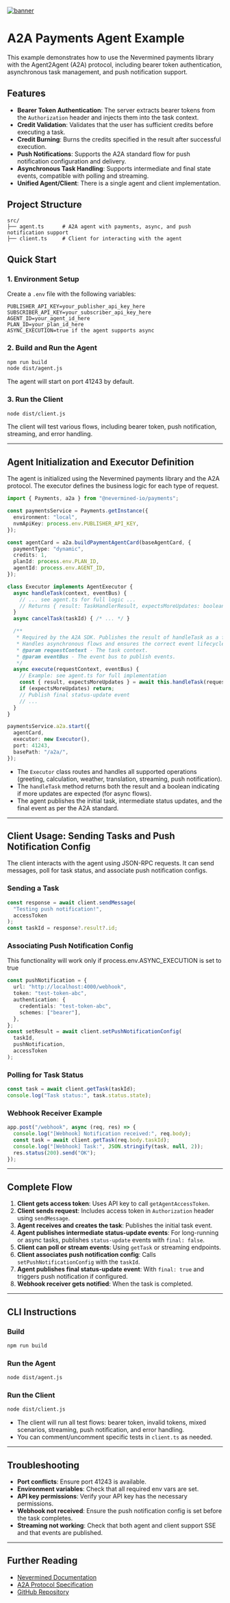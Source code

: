 [![banner](https://raw.githubusercontent.com/nevermined-io/assets/main/images/logo/banner_logo.png)](https://nevermined.io)

# A2A Payments Agent Example

This example demonstrates how to use the Nevermined payments library with the Agent2Agent (A2A) protocol, including bearer token authentication, asynchronous task management, and push notification support.

## Features

- **Bearer Token Authentication**: The server extracts bearer tokens from the `Authorization` header and injects them into the task context.
- **Credit Validation**: Validates that the user has sufficient credits before executing a task.
- **Credit Burning**: Burns the credits specified in the result after successful execution.
- **Push Notifications**: Supports the A2A standard flow for push notification configuration and delivery.
- **Asynchronous Task Handling**: Supports intermediate and final state events, compatible with polling and streaming.
- **Unified Agent/Client**: There is a single agent and client implementation.

## Project Structure

```
src/
├── agent.ts      # A2A agent with payments, async, and push notification support
├── client.ts     # Client for interacting with the agent
```

## Quick Start

### 1. Environment Setup

Create a `.env` file with the following variables:

```env
PUBLISHER_API_KEY=your_publisher_api_key_here
SUBSCRIBER_API_KEY=your_subscriber_api_key_here
AGENT_ID=your_agent_id_here
PLAN_ID=your_plan_id_here
ASYNC_EXECUTION=true if the agent supports async
```

### 2. Build and Run the Agent

```bash
npm run build
node dist/agent.js
```

The agent will start on port 41243 by default.

### 3. Run the Client

```bash
node dist/client.js
```

The client will test various flows, including bearer token, push notification, streaming, and error handling.

---

## Agent Initialization and Executor Definition

The agent is initialized using the Nevermined payments library and the A2A protocol. The executor defines the business logic for each type of request.

```typescript
import { Payments, a2a } from "@nevermined-io/payments";

const paymentsService = Payments.getInstance({
  environment: "local",
  nvmApiKey: process.env.PUBLISHER_API_KEY,
});

const agentCard = a2a.buildPaymentAgentCard(baseAgentCard, {
  paymentType: "dynamic",
  credits: 1,
  planId: process.env.PLAN_ID,
  agentId: process.env.AGENT_ID,
});

class Executor implements AgentExecutor {
  async handleTask(context, eventBus) {
    // ... see agent.ts for full logic ...
    // Returns { result: TaskHandlerResult, expectsMoreUpdates: boolean }
  }
  async cancelTask(taskId) { /* ... */ }

  /**
   * Required by the A2A SDK. Publishes the result of handleTask as a final status-update event.
   * Handles asynchronous flows and ensures the correct event lifecycle.
   * @param requestContext - The task context.
   * @param eventBus - The event bus to publish events.
   */
  async execute(requestContext, eventBus) {
    // Example: see agent.ts for full implementation
    const { result, expectsMoreUpdates } = await this.handleTask(requestContext, eventBus);
    if (expectsMoreUpdates) return;
    // Publish final status-update event
    // ...
  }
}

paymentsService.a2a.start({
  agentCard,
  executor: new Executor(),
  port: 41243,
  basePath: "/a2a/",
});
```

- The `Executor` class routes and handles all supported operations (greeting, calculation, weather, translation, streaming, push notification).
- The `handleTask` method returns both the result and a boolean indicating if more updates are expected (for async flows).
- The agent publishes the initial task, intermediate status updates, and the final event as per the A2A standard.

---

## Client Usage: Sending Tasks and Push Notification Config

The client interacts with the agent using JSON-RPC requests. It can send messages, poll for task status, and associate push notification configs.

### Sending a Task

```typescript
const response = await client.sendMessage(
  "Testing push notification!",
  accessToken
);
const taskId = response?.result?.id;
```

### Associating Push Notification Config

This functionality will work only if process.env.ASYNC_EXECUTION is set to true

```typescript
const pushNotification = {
  url: "http://localhost:4000/webhook",
  token: "test-token-abc",
  authentication: {
    credentials: "test-token-abc",
    schemes: ["bearer"],
  },
};
const setResult = await client.setPushNotificationConfig(
  taskId,
  pushNotification,
  accessToken
);
```

### Polling for Task Status

```typescript
const task = await client.getTask(taskId);
console.log("Task status:", task.status.state);
```

### Webhook Receiver Example

```typescript
app.post("/webhook", async (req, res) => {
  console.log("[Webhook] Notification received:", req.body);
  const task = await client.getTask(req.body.taskId);
  console.log("[Webhook] Task:", JSON.stringify(task, null, 2));
  res.status(200).send("OK");
});
```

---

## Complete Flow

1. **Client gets access token**: Uses API key to call `getAgentAccessToken`.
2. **Client sends request**: Includes access token in `Authorization` header using `sendMessage`.
3. **Agent receives and creates the task**: Publishes the initial task event.
4. **Agent publishes intermediate status-update events**: For long-running or async tasks, publishes `status-update` events with `final: false`.
5. **Client can poll or stream events**: Using `getTask` or streaming endpoints.
6. **Client associates push notification config**: Calls `setPushNotificationConfig` with the `taskId`.
7. **Agent publishes final status-update event**: With `final: true` and triggers push notification if configured.
8. **Webhook receiver gets notified**: When the task is completed.

---

## CLI Instructions

### Build

```bash
npm run build
```

### Run the Agent

```bash
node dist/agent.js
```

### Run the Client

```bash
node dist/client.js
```

- The client will run all test flows: bearer token, invalid tokens, mixed scenarios, streaming, push notification, and error handling.
- You can comment/uncomment specific tests in `client.ts` as needed.

---

## Troubleshooting

- **Port conflicts**: Ensure port 41243 is available.
- **Environment variables**: Check that all required env vars are set.
- **API key permissions**: Verify your API key has the necessary permissions.
- **Webhook not received**: Ensure the push notification config is set before the task completes.
- **Streaming not working**: Check that both agent and client support SSE and that events are published.

---

## Further Reading
- [Nevermined Documentation](https://docs.nevermined.app)
- [A2A Protocol Specification](https://a2aproject.github.io/A2A/latest)
- [GitHub Repository](https://github.com/nevermined-io/payments) 